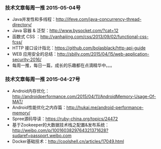 ### 技术文章每周一推 2015-05-04号
* Java并发性和多线程：http://ifeve.com/java-concurrency-thread-directory/
* Java 容器 & 泛型：http://www.bysocket.com/?cat=12
* 函数式 CSS ：http://yanhaijing.com/css/2013/09/02/functional-css-fcss/
* HTTP 接口设计指北：https://github.com/bolasblack/http-api-guide
* WEB 应用安全的总结：http://sbilly.com/2015/04/15/web-application-security-2016/
* 每周一推，每日一篇，成长的乐趣都在点滴精华中。。。
###

### 技术文章每周一推 2015-04-27号
* Android内存优化：http://androidperformance.com/2015/04/11/AndroidMemory-Usage-Of-MAT/
* Android性能优化之内存篇：http://hukai.me/android-performance-memory/
* Spree源码导读：https://ruby-china.org/topics/24472
* 基于Zookeeper的大数据技术栈之配置&发布系统：http://weibo.com/p/1001603829764321371628?sudaref=passport.weibo.com
* Docker基础技术：http://coolshell.cn/articles/17049.html
###
